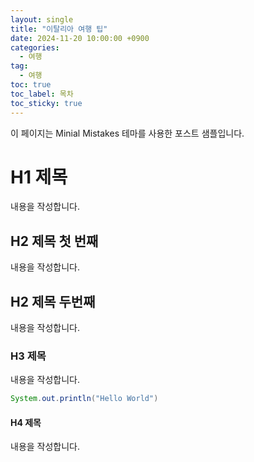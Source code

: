 ```yaml
---
layout: single
title: "이탈리아 여행 팁"
date: 2024-11-20 10:00:00 +0900
categories: 
  - 여행
tag: 
  - 여행
toc: true
toc_label: 목차
toc_sticky: true
---
```


이 페이지는 Minial Mistakes 테마를 사용한 포스트 샘플입니다.

# H1 제목

내용을 작성합니다.

## H2 제목 첫 번째

내용을 작성합니다.

## H2 제목 두번째

내용을 작성합니다.

### H3 제목

내용을 작성합니다.

```java
System.out.println("Hello World")
```

#### H4 제목

내용을 작성합니다.
